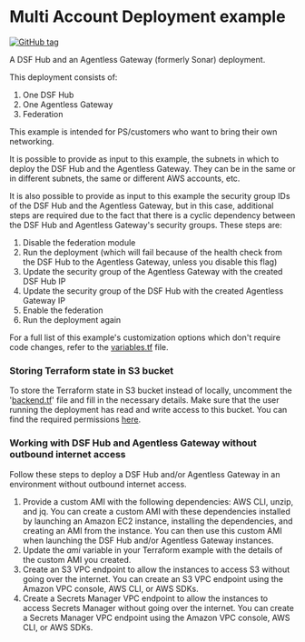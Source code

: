 # Multi Account Deployment example
[![GitHub tag](https://img.shields.io/github/v/tag/imperva/dsfkit.svg)](https://github.com/imperva/dsfkit/tags)

A DSF Hub and an Agentless Gateway (formerly Sonar) deployment.

This deployment consists of:

1. One DSF Hub
2. One Agentless Gateway
3. Federation

This example is intended for PS/customers who want to bring their own networking.

It is possible to provide as input to this example, the subnets in which to deploy the DSF Hub and the Agentless Gateway.
They can be in the same or in different subnets, the same or different AWS accounts, etc.<br />

It is also possible to provide as input to this example the security group IDs of the DSF Hub and the Agentless Gateway, 
but in this case, additional steps are required due to the fact that there is a cyclic dependency between the DSF Hub and Agentless Gateway's 
security groups. These steps are:
1. Disable the federation module
2. Run the deployment (which will fail because of the health check from the DSF Hub to the Agentless Gateway, unless you disable this flag)
3. Update the security group of the Agentless Gateway with the created DSF Hub IP
4. Update the security group of the DSF Hub with the created Agentless Gateway IP
5. Enable the federation
6. Run the deployment again 

For a full list of this example's customization options which don't require code changes, refer to the [variables.tf](./variables.tf) file.

### Storing Terraform state in S3 bucket
To store the Terraform state in S3 bucket instead of locally, uncomment the '[backend.tf](./backend.tf)' file and fill in the necessary details.
Make sure that the user running the deployment has read and write access to this bucket. You can find the required permissions [here](https://developer.hashicorp.com/terraform/language/settings/backends/s3#s3-bucket-permissions).

### Working with DSF Hub and Agentless Gateway without outbound internet access
Follow these steps to deploy a DSF Hub and/or Agentless Gateway in an environment without outbound internet access.
1. Provide a custom AMI with the following dependencies: AWS CLI, unzip, and jq. 
   You can create a custom AMI with these dependencies installed by launching an Amazon EC2 instance, installing the dependencies, and creating an AMI from the instance. 
   You can then use this custom AMI when launching the DSF Hub and/or Agentless Gateway instances.
2. Update the _ami_ variable in your Terraform example with the details of the custom AMI you created.
3. Create an S3 VPC endpoint to allow the instances to access S3 without going over the internet. You can create an S3 VPC endpoint using the Amazon VPC console, AWS CLI, or AWS SDKs.
4. Create a Secrets Manager VPC endpoint to allow the instances to access Secrets Manager without going over the internet. You can create a Secrets Manager VPC endpoint using the Amazon VPC console, AWS CLI, or AWS SDKs.
